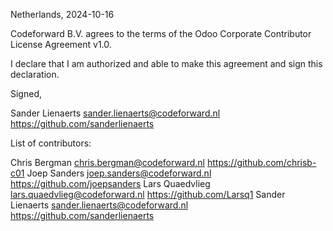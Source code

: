 Netherlands, 2024-10-16

Codeforward B.V. agrees to the terms of the Odoo Corporate Contributor License Agreement v1.0.

I declare that I am authorized and able to make this agreement and sign this declaration.

Signed,

Sander Lienaerts sander.lienaerts@codeforward.nl https://github.com/sanderlienaerts

List of contributors:

Chris Bergman chris.bergman@codeforward.nl https://github.com/chrisb-c01 
Joep Sanders joep.sanders@codeforward.nl https://github.com/joepsanders 
Lars Quaedvlieg lars.quaedvlieg@codeforward.nl https://github.com/Larsq1 
Sander Lienaerts sander.lienaerts@codeforward.nl https://github.com/sanderlienaerts
